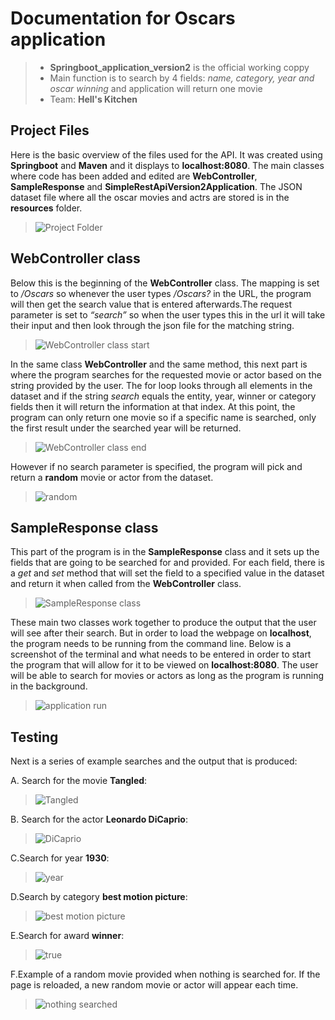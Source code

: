 <h1>Documentation for Oscars application</h1>

>- **Springboot_application_version2** is the official working coppy
>- Main function is to search by 4 fields: *name, category, year and oscar winning* and application will return one movie
>- Team: **Hell's Kitchen**

<h2>Project Files</h2>

Here is the basic overview of the files used for the API. It was created using **Springboot** and **Maven** and it displays to **localhost:8080**. The main classes where code has been added and edited are **WebController**, **SampleResponse** and **SimpleRestApiVersion2Application**. The JSON dataset file where all the oscar movies and actrs are stored is in the **resources** folder.
>![Project Folder](https://user-images.githubusercontent.com/31836580/118218908-3e7f7300-b42d-11eb-8306-5a76488ce1b9.png)

<h2>WebController class</h2>

Below this is the beginning of the **WebController** class. The mapping is set to */Oscars* so whenever the user types */Oscars?* in the URL, the program will then get the search value that is entered afterwards.The request parameter is set to *“search”* so when the user types this in the url it will take their input and then look through the json file for the matching string.
>![WebController class start](https://user-images.githubusercontent.com/31836580/118219031-81414b00-b42d-11eb-81d2-1e8b8299bbc8.png)

In the same class **WebController** and the same method, this next part is where the program searches for the requested movie or actor based on the string provided by the user. The for loop looks through all elements in the dataset and if the string *search* equals the entity, year, winner or category fields then it will return the information at that index. At this point, the program can only return one movie so if a specific name is searched, only the first result under the searched year will be returned.
>![WebController class end](https://user-images.githubusercontent.com/31836580/118217316-0cb8dd00-b42a-11eb-8539-c5cfbdee80c3.png)

However if no search parameter is specified, the program will pick and return a **random** movie or actor from the dataset.
>![random](https://user-images.githubusercontent.com/31836580/118219078-9e761980-b42d-11eb-818e-e4c087b7011f.png)

<h2>SampleResponse class</h2>

This part of the program is in the **SampleResponse** class and it sets up the fields that are going to be searched for and provided. For each field, there is a *get* and *set* method that will set the field to a specified value in the dataset and return it when called from the **WebController** class.
>![SampleResponse class](https://user-images.githubusercontent.com/31836580/118219188-d4b39900-b42d-11eb-91c6-51561822a58f.png)

These main two classes work together to produce the output that the user will see after their search. But in order to load the webpage on **localhost**, the program needs to be running from the command line. Below is a screenshot of the terminal and what needs to be entered in order to start the program that will allow for it to be viewed on **localhost:8080**. The user will be able to search for movies or actors as long as the program is running in the background.
>![application run](https://user-images.githubusercontent.com/31836580/118219426-4f7cb400-b42e-11eb-84bd-a6c835f8c940.png)

<h2>Testing</h2>

Next is a series of example searches and the output that is produced:

A. Search for the movie **Tangled**:
>![Tangled](https://user-images.githubusercontent.com/31836580/118219526-8357d980-b42e-11eb-8a5e-63ba305a0e4d.png)

B. Search for the actor **Leonardo DiCaprio**:
>![DiCaprio](https://user-images.githubusercontent.com/31836580/118219557-97034000-b42e-11eb-811b-a284f60dc0af.png)

C.Search for year **1930**:
>![year](https://user-images.githubusercontent.com/31836580/118219594-a7b3b600-b42e-11eb-96e0-0ecadcad1d33.png)

D.Search by category **best motion picture**:
>![best motion picture](https://user-images.githubusercontent.com/31836580/118219619-b4380e80-b42e-11eb-88d0-54198027f614.png)

E.Search for award **winner**:
>![true](https://user-images.githubusercontent.com/31836580/118219637-bf8b3a00-b42e-11eb-96ca-9d3f64445f59.png)

F.Example of a random movie provided when nothing is searched for. If the page is reloaded, a new random movie or actor will appear each time.
>![nothing searched](https://user-images.githubusercontent.com/31836580/118220361-5b697580-b430-11eb-8f1e-b96948a86b9f.png)
